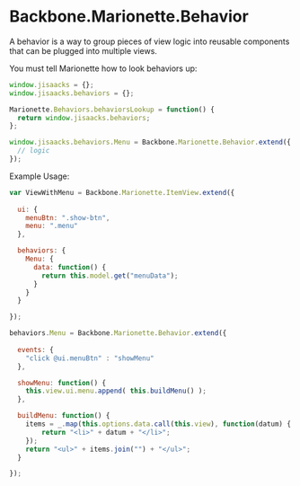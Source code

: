 # Backbone.Marionette.Behavior

A behavior is a way to group pieces of view logic into reusable components that can be plugged into multiple views.

You must tell Marionette how to look behaviors up:

```javascript
window.jisaacks = {};
window.jisaacks.behaviors = {};

Marionette.Behaviors.behaviorsLookup = function() {
  return window.jisaacks.behaviors;
};

window.jisaacks.behaviors.Menu = Backbone.Marionette.Behavior.extend({
  // logic
});
```

Example Usage:

```javascript
var ViewWithMenu = Backbone.Marionette.ItemView.extend({
  
  ui: {
    menuBtn: ".show-btn",
    menu: ".menu"
  },

  behaviors: {
    Menu: {
      data: function() {
        return this.model.get("menuData");
      }
    }
  }

});

behaviors.Menu = Backbone.Marionette.Behavior.extend({
  
  events: {
    "click @ui.menuBtn" : "showMenu"
  },

  showMenu: function() {
    this.view.ui.menu.append( this.buildMenu() );
  },

  buildMenu: function() {
    items = _.map(this.options.data.call(this.view), function(datum) {
        return "<li>" + datum + "</li>";
    });
    return "<ul>" + items.join("") + "</ul>";
  }

});
```